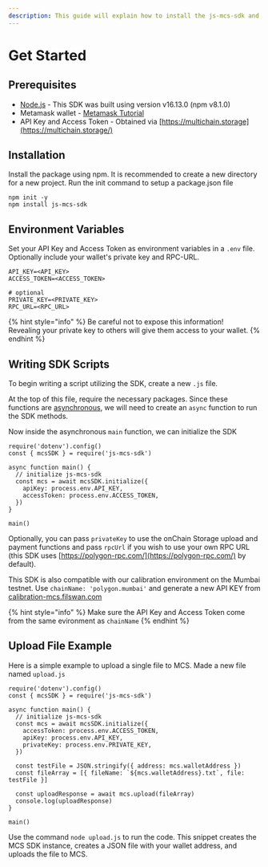 ```yaml
---
description: This guide will explain how to install the js-mcs-sdk and its basic usage
---
```


# Get Started

## Prerequisites

* [Node.js](https://nodejs.org/en/) - This SDK was built using version v16.13.0 (npm v8.1.0)
* Metamask wallet - [Metamask Tutorial](../../../mcp-user-guide/setup-metamask.md)
* API Key and Access Token - Obtained via [https://multichain.storage](https://multichain.storage/)

## Installation

Install the package using npm. It is recommended to create a new directory for a new project. Run the init command to setup a package.json file

```
npm init -y
npm install js-mcs-sdk
```

## Environment Variables

Set your API Key and Access Token as environment variables in a `.env` file. Optionally include your wallet's private key and RPC-URL.

```
API_KEY=<API_KEY>
ACCESS_TOKEN=<ACCESS_TOKEN>

# optional
PRIVATE_KEY=<PRIVATE_KEY>
RPC_URL=<RPC_URL>
```

{% hint style="info" %}
Be careful not to expose this information! \
Revealing your private key to others will give them access to your wallet.
{% endhint %}

## Writing SDK Scripts

To begin writing a script utilizing the SDK, create a new `.js` file.&#x20;

At the top of this file, require the necessary packages. Since these functions are [asynchronous](https://javascript.info/async-await), we will need to create an `async` function to run the SDK methods.

Now inside the asynchronous `main` function, we can initialize the SDK

```
require('dotenv').config()
const { mcsSDK } = require('js-mcs-sdk')

async function main() {
  // initialize js-mcs-sdk
  const mcs = await mcsSDK.initialize({
    apiKey: process.env.API_KEY,
    accessToken: process.env.ACCESS_TOKEN,
  })
}

main()
```

Optionally, you can pass `privateKey` to use the onChain Storage upload and payment functions and pass `rpcUrl` if you wish to use your own RPC URL (this SDK uses [https://polygon-rpc.com/](https://polygon-rpc.com/) by default).

This SDK is also compatible with our calibration environment on the Mumbai testnet. Use `chainName: 'polygon.mumbai'` and generate a new API KEY from [calibration-mcs.filswan.com](https://calibration-mcs.filswan.com/)

{% hint style="info" %}
Make sure the API Key and Access Token come from the same evironment as `chainName`
{% endhint %}

## Upload File Example

Here is a simple example to upload a single file to MCS. Made a new file named `upload.js`

```
require('dotenv').config()
const { mcsSDK } = require('js-mcs-sdk')

async function main() {
  // initialize js-mcs-sdk
  const mcs = await mcsSDK.initialize({
    accessToken: process.env.ACCESS_TOKEN,
    apiKey: process.env.API_KEY,
    privateKey: process.env.PRIVATE_KEY,
  })

  const testFile = JSON.stringify({ address: mcs.walletAddress })
  const fileArray = [{ fileName: `${mcs.walletAddress}.txt`, file: testFile }]

  const uploadResponse = await mcs.upload(fileArray)
  console.log(uploadResponse)
}

main()
```

Use the command `node upload.js` to run the code. This snippet creates the MCS SDK instance, creates a JSON file with your wallet address, and uploads the file to MCS.
